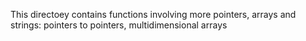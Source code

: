 This directoey contains functions involving more pointers, arrays and strings: pointers to pointers, multidimensional arrays

